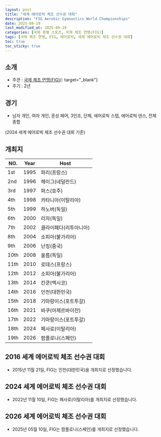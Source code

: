 ```yaml
---
layout: post
title: "세계 에어로빅 체조 선수권 대회"
description: "FIG Aerobic Gymnastics World Championships"
date: 2025-09-19
last_modified_at: 2025-09-19
categories: [국제 종별 스포츠, 국제 체조 연맹(FIG)]
tags: [국제 체조 연맹, FIG, 에어로빅, 세계 에어로빅 체조 선수권 대회]
toc: true
toc_sticky: true
---
```

## 소개
* 주관 : [국제 체조 연맹(FIG)](https://www.gymnastics.sport/site/){: target="_blank"}
* 주기 : 2년

## 경기
* 남자 개인, 여자 개인, 혼성 페어, 3인조, 단체, 에어로빅 스텝, 에어로빅 댄스, 전체 종합

(2024 세계 에어로빅 체조 선수권 대회 기준)

## 개최지

<html>
    <head>
        <meta charset="UTF-8">
    </head>
    <body>
        <table>
            <thead>
                <tr class="header-row">
                    <th class="col-no">NO.</th>
                    <th class="col-year">Year</th>
                    <th class="col-host">Host</th>
                </tr>
            </thead>
            <tbody>
                <tr>
                    <td>1st</td>
                    <td>1995</td>
                    <td>파리(프랑스)</td>
                </tr>
                <tr>
                    <td>2nd</td>
                    <td>1996</td>
                    <td>헤이그(네덜란드)</td>
                </tr>
                <tr>
                    <td>3rd</td>
                    <td>1997</td>
                    <td>퍼스(호주)</td>
                </tr>
                <tr>
                    <td>4th</td>
                    <td>1998</td>
                    <td>카타니아(이탈리아)</td>
                </tr>
                <tr>
                    <td>5th</td>
                    <td>1999</td>
                    <td>하노버(독일)</td>
                </tr>
                <tr>
                    <td>6th</td>
                    <td>2000</td>
                    <td>리자(독일)</td>
                </tr>
                <tr>
                    <td>7th</td>
                    <td>2002</td>
                    <td>클라이페다(리투아니아)</td>
                </tr>
                <tr>
                    <td>8th</td>
                    <td>2004</td>
                    <td>소피아(불가리아)</td>
                </tr>
                <tr>
                    <td>9th</td>
                    <td>2006</td>
                    <td>난징(중국)</td>
                </tr>
                <tr>
                    <td>10th</td>
                    <td>2008</td>
                    <td>울름(독일)</td>
                </tr>
                <tr>
                    <td>11th</td>
                    <td>2010</td>
                    <td>로데스(프랑스)</td>
                </tr>
                <tr>
                    <td>12th</td>
                    <td>2012</td>
                    <td>소피아(불가리아)</td>
                </tr>
                <tr>
                    <td>13th</td>
                    <td>2014</td>
                    <td>칸쿤(멕시코)</td>
                </tr>
                <tr class="korea-host-bg">
                    <td><span class="korea-host">14th</span></td>
                    <td><span class="korea-host">2016</span></td>
                    <td><span class="korea-host">인천(대한민국)</span></td>
                </tr>
                <tr>
                    <td>15th</td>
                    <td>2018</td>
                    <td>기마랑이스(포트투갈)</td>
                </tr>
                <tr>
                    <td>16th</td>
                    <td>2021</td>
                    <td>바쿠(아제르바이잔)</td>
                </tr>
                <tr>
                    <td>17th</td>
                    <td>2022</td>
                    <td>기마랑이스(포트투갈)</td>
                </tr>
                <tr>
                    <td>18th</td>
                    <td>2024</td>
                    <td>페사로(이탈리아)</td>
                </tr>
                <tr>
                    <td>19th</td>
                    <td>2026</td>
                    <td>팜플로나(스페인)</td>
                </tr>
            </tbody>
        </table>
    </body>
</html>

## 2016 세계 에어로빅 체조 선수권 대회
* 2015년 11월 21일, FIG는 <span class="korea-host">인천(대한민국)</span>을 개최지로 선정했습니다.

## 2024 세계 에어로빅 체조 선수권 대회
* 2022년 11월 10일, FIG는 <span class="foreign-host">페사로(이탈리아)</span>를 개최지로 선정했습니다.

## 2026 세계 에어로빅 체조 선수권 대회
* 2025년 05월 10일, FIG는 <span class="foreign-host">팜플로나(스페인)</span>를 개최지로 선정했습니다.
